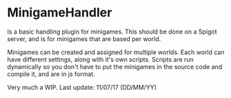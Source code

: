 # MinigameHandler
Is a basic handling plugin for minigames. This should be done on a Spigot server, and is for minigames that are based per world.

Minigames can be created and assigned for multiple worlds. Each world can have different settings, along with it's own scripts. Scripts are run dynamically so you don't have to put the minigames in the source code and compile it, and are in js format.

Very much a WIP. Last update: 11/07/17 (DD/MM/YY)
